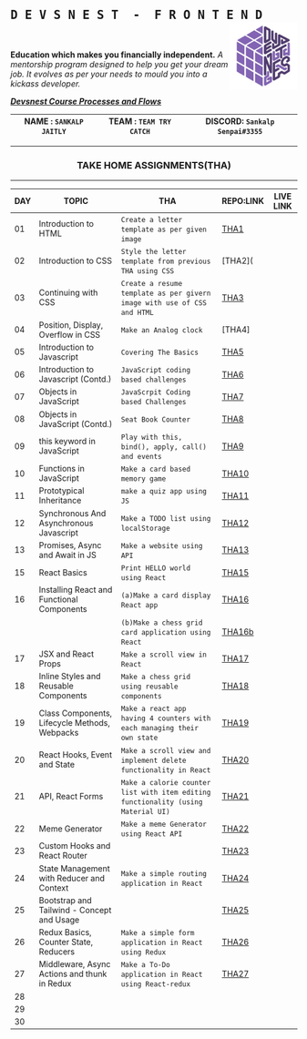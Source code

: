 <h2>
    <samp> D E V S N E S T &nbsp;-&nbsp; F R O N T E N D</samp>
    <img align="right" src="https://github.com/thisiskartikgupta/Devsnest-Frontend/blob/main/readme_files/logo_devsnest.png" alt="Devsnest doc" width="120px" />
</h2>
<br/>

__Education which makes you financially independent.__
_A mentorship program designed to help you get your dream job. It evolves as per your needs to mould you into a kickass developer._

__*[Devsnest Course Processes and Flows](https://www.notion.so/Devsnest-Course-Processes-and-Flows-5d14822666bd48e9ae601a241555b4c3)*__

NAME : ```SANKALP JAITLY``` | TEAM : ```TEAM TRY CATCH``` | DISCORD: ```Sankalp Senpai#3355``` |
--- | --- | --- |

---

<h3 align="center">
    <strong>TAKE HOME ASSIGNMENTS(THA)</strong>
</h3>

---




| DAY 	| TOPIC                                         	| THA                                                                                   	| REPO:LINK                                                              	| LIVE LINK 	|
|-----	|-----------------------------------------------	|---------------------------------------------------------------------------------------	|------------------------------------------------------------------------	|-----------	|
|  01 	| Introduction to HTML                          	| ```Create a letter template as per given image```                                     	| [THA1](https://github.com/bardrock01/Devsnest/tree/main/THA1)          	|           	|
|  02 	| Introduction to CSS                           	| ```Style the letter template from previous THA using CSS```                           	| [THA2](                                                                	|           	|
|  03 	| Continuing with CSS                           	| ```Create a resume template as per givern image with use of CSS and HTML```           	| [THA3](https://github.com/bardrock01/Devsnest/tree/main/THA3)          	|           	|
|  04 	| Position, Display, Overflow in CSS            	| ```Make an Analog clock```                                                            	| [THA4]                                                                 	|           	|
|  05 	| Introduction to Javascript                    	| ```Covering The Basics```                                                             	| [THA5](https://github.com/bardrock01/Devsnest/tree/main/THA5)          	|           	|
|  06 	| Introduction to Javascript (Contd.)           	| ```JavaScript coding based challenges```                                              	| [THA6](https://github.com/bardrock01/Devsnest/tree/main/THA6)          	|           	|
|  07 	| Objects in JavaScript                         	| ```JavaScrpit Coding based Challenges```                                              	| [THA7](https://github.com/bardrock01/Devsnest/tree/main/THA7)          	|           	|
|  08 	| Objects in JavaScript (Contd.)                	| ```Seat Book Counter```                                                               	| [THA8](https://github.com/bardrock01/Devsnest/tree/main/THA8)          	|           	|
|  09 	| this keyword in JavaScript                    	| ```Play with this, bind(), apply, call() and events```                                	| [THA9](https://github.com/bardrock01/Devsnest/tree/main/THA9)          	|           	|
|  10 	| Functions in JavaScript                       	| ```Make a card based memory game```                                                   	| [THA10](https://github.com/bardrock01/Devsnest/tree/main/THA10)        	|           	|
|  11 	| Prototypical Inheritance                      	| ```make a quiz app using JS```                                                        	| [THA11](https://github.com/bardrock01/Devsnest/tree/main/THA11)        	|           	|
|  12 	| Synchronous And Asynchronous Javascript       	| ```Make a TODO list using localStorage```                                             	| [THA12](https://github.com/bardrock01/Devsnest/tree/main/THA12)        	|           	|
|  13 	| Promises, Async and Await in JS               	| ```Make a website using API```                                                        	| [THA13](https://github.com/bardrock01/Devsnest/tree/main/THA13)        	|           	|
|  15 	| React Basics                                  	| ```Print HELLO world using React```                                                   	| [THA15](https://github.com/bardrock01/Devsnest/tree/main/THA15)        	|           	|
|  16 	| Installing React and Functional Components    	| ```(a)Make a card display React app```                                                	| [THA16](https://github.com/bardrock01/Devsnest/tree/main/THA16)        	|           	|
|     	|                                               	| ```(b)Make a chess grid card application using React```                               	| [THA16b](https://github.com/bardrock01/Devsnest/tree/main/THA16.1)     	|           	|
|  17 	| JSX and React Props                           	| ```Make a scroll view in React```                                                     	| [THA17](https://github.com/bardrock01/Devsnest/tree/main/THA17)        	|           	|
| 18  	| Inline Styles and Reusable Components         	| ```Make a chess grid using reusable components```                                     	| [THA18](https://github.com/bardrock01/Devsnest/tree/main/THA18)        	|           	|
| 19  	| Class Components, Lifecycle Methods, Webpacks 	| ```Make a react app having 4 counters with each managing their own state```           	| [THA19](https://github.com/bardrock01/Devsnest/tree/main/THA19)        	|           	|
| 20  	| React Hooks, Event and State                  	| ```Make a scroll view and implement delete functionality in React```                  	| [THA20](https://github.com/bardrock01/Devsnest/tree/main/THA20)        	|           	|
| 21  	| API, React Forms                              	| ```Make a calorie counter list with item editing functionality (using Material UI)``` 	| [THA21](https://github.com/bardrock01/Devsnest/tree/main/THA21)        	|           	|
| 22  	| Meme Generator                                	| ```Make a meme Generator using React API```                                           	| [THA22](https://github.com/bardrock01/Meme-Generator)                  	|           	|
| 23  	| Custom Hooks and React Router                 	|                                                                                       	| [THA23](https://github.com/bardrock01/Devsnest/tree/main/THA23)        	|           	|
| 24  	| State Management with Reducer and Context     	| ```Make a simple routing application in React```                                      	| [THA24](https://github.com/bardrock01/Devsnest/tree/main/THA24)        	|           	|
| 25  	| Bootstrap and Tailwind - Concept and Usage    	|                                                                                       	| [THA25](https://github.com/bardrock01/Devsnest/tree/main/THA25)        	|           	|
| 26  	| Redux Basics, Counter State, Reducers         	| ```Make a simple form application in React using Redux```                             	| [THA26](https://github.com/bardrock01/Devsnest/tree/main/THA26 )       	|           	|
| 27  	| Middleware, Async Actions and thunk in Redux  	| ```Make a To-Do application in React using React-redux```                             	| [THA27](https://github.com/bardrock01/Devsnest/tree/main/THA27/my-app) 	|           	|
| 28  	|                                               	|                                                                                       	|                                                                        	|           	|
| 29  	|                                               	|                                                                                       	|                                                                        	|           	|
| 30  	|                                               	|                                                                                       	|                                                                        	|           	|